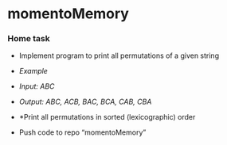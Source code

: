 # momentoMemory

### Home task

* Implement program to print all permutations of a given string

* *Example*

* *Input: ABC*

* *Output: ABC, ACB, BAC, BCA, CAB, CBA*

* \*Print all permutations in sorted (lexicographic) order

* Push code to repo “momentoMemory”
